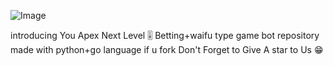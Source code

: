 ![Image](https://te.legra.ph/file/d7c73bd1f8638dbed3c25.png)

introducing You Apex Next Level 🎚️ Betting+waifu type game bot repository made with python+go language 
if u fork Don't Forget to Give A star to Us 😁 
